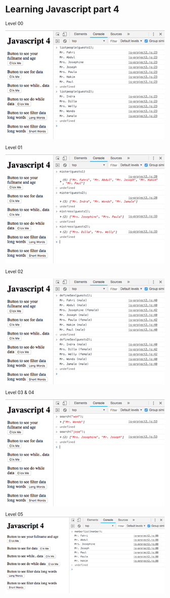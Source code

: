 # Learning Javascript part 4

Level 00

![level00](./images/level00.png)

Level 01

![level01](./images/level01.png)

Level 02

![level01](./images/level02.png)

Level 03 & 04

![level01](./images/level3&4.png)

Level 05
![level01](./images/level05.png)